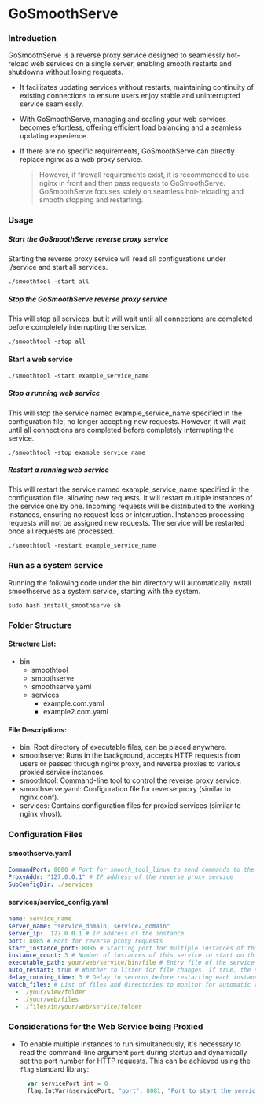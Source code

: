 # GoSmoothServe

### Introduction
GoSmoothServe is a reverse proxy service designed to seamlessly hot-reload web services on a single server, enabling smooth restarts and shutdowns without losing requests.

+ It facilitates updating services without restarts, maintaining continuity of existing connections to ensure users enjoy stable and uninterrupted service seamlessly.
+ With GoSmoothServe, managing and scaling your web services becomes effortless, offering efficient load balancing and a seamless updating experience.

+ If there are no specific requirements, GoSmoothServe can directly replace nginx as a web proxy service.
  > However, if firewall requirements exist, it is recommended to use nginx in front and then pass requests to GoSmoothServe. GoSmoothServe focuses solely on seamless hot-reloading and smooth stopping and restarting.

### Usage

##### Start the GoSmoothServe reverse proxy service
Starting the reverse proxy service will read all configurations under ./service and start all services.
````shell
./smoothtool -start all
````

##### Stop the GoSmoothServe reverse proxy service
This will stop all services, but it will wait until all connections are completed before completely interrupting the service.
````shell
./smoothtool -stop all
````

#### Start a web service
````shell
./smoothtool -start example_service_name
````

##### Stop a running web service
This will stop the service named example_service_name specified in the configuration file, no longer accepting new requests. However, it will wait until all connections are completed before completely interrupting the service.
````shell
./smoothtool -stop example_service_name
````

##### Restart a running web service
This will restart the service named example_service_name specified in the configuration file, allowing new requests. It will restart multiple instances of the service one by one. Incoming requests will be distributed to the working instances, ensuring no request loss or interruption. Instances processing requests will not be assigned new requests. The service will be restarted once all requests are processed.
````shell
./smoothtool -restart example_service_name
````

### Run as a system service
Running the following code under the bin directory will automatically install smoothserve as a system service, starting with the system.
````shell
sudo bash install_smoothserve.sh
````

### Folder Structure

#### Structure List:
- bin
    - smoothtool
    - smoothserve
    - smoothserve.yaml
    - services
        + example.com.yaml
        + example2.com.yaml

#### File Descriptions:
+ bin: Root directory of executable files, can be placed anywhere.
+ smoothserve: Runs in the background, accepts HTTP requests from users or passed through nginx proxy, and reverse proxies to various proxied service instances.
+ smoothtool: Command-line tool to control the reverse proxy service.
+ smoothserve.yaml: Configuration file for reverse proxy (similar to nginx.conf).
+ services: Contains configuration files for proxied services (similar to nginx vhost).

### Configuration Files

#### smoothserve.yaml
````yaml
CommandPort: 8080 # Port for smooth_tool_linux to send commands to the reverse proxy service
ProxyAddr: "127.0.0.1" # IP address of the reverse proxy service
SubConfigDir: ./services
````

#### services/service_config.yaml
````yaml
name: service_name
server_name: "service_domain, service2_domain"
server_ip:  127.0.0.1 # IP address of the instance
port: 8085 # Port for reverse proxy requests
start_instance_port: 8086 # Starting port for multiple instances of this service. If there are 3 instances, they would be 8086, 8087, 8088.
instance_count: 3 # Number of instances of this service to start on this server
executable_path: your/web/service/bin/file # Entry file of the service
auto_restart: true # Whether to listen for file changes. If true, the service will automatically hot-reload when changes occur in this configuration file or in the files or directories listed in watch_files.
delay_running_time: 3 # Delay in seconds before restarting each instance of the service. It's recommended to set this based on how long it takes for your service to become operational after startup.
watch_files: # List of files and directories to monitor for automatic restarts.
  - ./your/view/folder
  - ./your/web/files
  - ./files/in/your/web/service/folder
````

### Considerations for the Web Service being Proxied
+ To enable multiple instances to run simultaneously, it's necessary to read the command-line argument `port` during startup and dynamically set the port number for HTTP requests.
  This can be achieved using the `flag` standard library:
  ```go
    var servicePort int = 0
    flag.IntVar(&servicePort, "port", 8081, "Port to start the service")
  ```